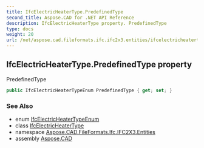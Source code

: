 ```yaml
---
title: IfcElectricHeaterType.PredefinedType
second_title: Aspose.CAD for .NET API Reference
description: IfcElectricHeaterType property. PredefinedType
type: docs
weight: 20
url: /net/aspose.cad.fileformats.ifc.ifc2x3.entities/ifcelectricheatertype/predefinedtype/
---
```

## IfcElectricHeaterType.PredefinedType property

PredefinedType

```csharp
public IfcElectricHeaterTypeEnum PredefinedType { get; set; }
```

### See Also

* enum [IfcElectricHeaterTypeEnum](../../../aspose.cad.fileformats.ifc.ifc2x3.types/ifcelectricheatertypeenum/)
* class [IfcElectricHeaterType](../)
* namespace [Aspose.CAD.FileFormats.Ifc.IFC2X3.Entities](../../ifcelectricheatertype/)
* assembly [Aspose.CAD](../../../)


